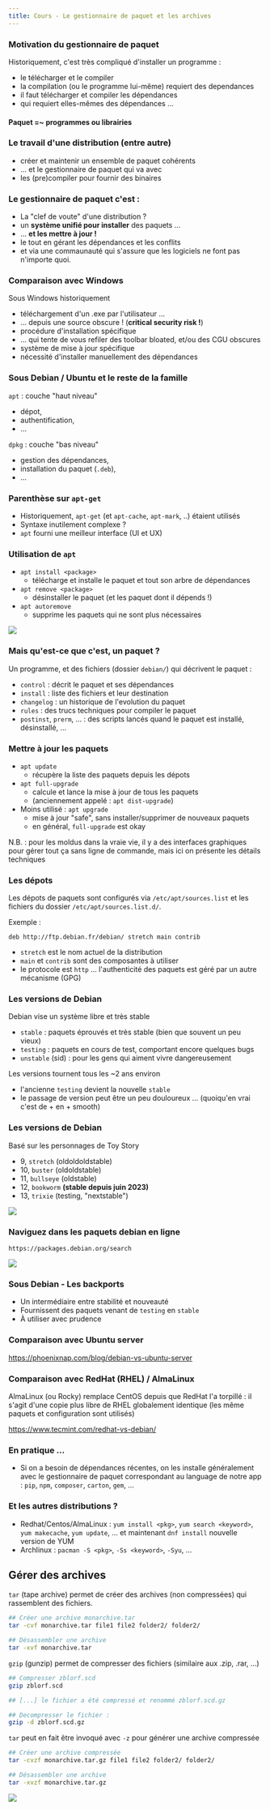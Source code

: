 ```yaml
---
title: Cours - Le gestionnaire de paquet et les archives
---
```


### Motivation du gestionnaire de paquet

Historiquement, c'est très compliqué d'installer un programme :
- le télécharger et le compiler
- la compilation (ou le programme lui-même) requiert des dependances
- il faut télécharger et compiler les dépendances
- qui requiert elles-mêmes des dépendances ...

#### Paquet =~ programmes ou librairies

### Le travail d'une distribution (entre autre)

- créer et maintenir un ensemble de paquet cohérents
- ... et le gestionnaire de paquet qui va avec
- les (pre)compiler pour fournir des binaires

### Le gestionnaire de paquet c'est :

- La "clef de voute" d'une distribution ?
- un **système unifié pour installer** des paquets ...
- ... **et les mettre à jour !**
- le tout en gérant les dépendances et les conflits
- et via une commaunauté qui s'assure que les logiciels ne font pas n'importe quoi.

### Comparaison avec Windows

Sous Windows historiquement
- téléchargement d'un .exe par l'utilisateur ...
- ... depuis une source obscure ! (**critical security risk !**)
- procédure d'installation spécifique
- ... qui tente de vous refiler des toolbar bloated, et/ou des CGU obscures
- système de mise à jour spécifique
- nécessité d'installer manuellement des dépendances

<!-- ## 2. Le gestionnaire de paquet

*One package to rule them all*

*One package to find them*

*One package to download them all*

*and on the system bind them* -->


### Sous Debian / Ubuntu et le reste de la famille

`apt` : couche "haut niveau"
- dépot,
- authentification,
- ...

`dpkg` : couche "bas niveau"
- gestion des dépendances,
- installation du paquet (`.deb`),
- ...


### Parenthèse sur `apt-get`

- Historiquement, `apt-get` (et `apt-cache`, `apt-mark`, ..) étaient utilisés
- Syntaxe inutilement complexe ?
- `apt` fourni une meilleur interface (UI et UX)


### Utilisation de `apt`

- `apt install <package>`
    - télécharge et installe le paquet et tout son arbre de dépendances
- `apt remove <package>`
    - désinstaller le paquet (et les paquet dont il dépends !)
- `apt autoremove`
    - supprime les paquets qui ne sont plus nécessaires


![](/img/linux/admin/aptinstallooffice.png)


### Mais qu'est-ce que c'est, un paquet ?

Un programme, et des fichiers (dossier `debian/`) qui décrivent le paquet :
- `control` : décrit le paquet et ses dépendances
- `install` : liste des fichiers et leur destination
- `changelog` : un historique de l'evolution du paquet
- `rules` : des trucs techniques pour compiler le paquet
- `postinst`, `prerm`, ... : des scripts lancés quand le paquet est installé, désinstallé, ...

### Mettre à jour les paquets

- `apt update`
   - récupère la liste des paquets depuis les dépots
- `apt full-upgrade`
   - calcule et lance la mise à jour de tous les paquets
   - (anciennement appelé : `apt dist-upgrade`)
- Moins utilisé : `apt upgrade`
   - mise à jour "safe", sans installer/supprimer de nouveaux paquets
   - en général, `full-upgrade` est okay

N.B. : pour les moldus dans la vraie vie, il y a des interfaces graphiques pour gérer tout ça sans ligne de commande, mais ici on présente les détails techniques

### Les dépots

Les dépots de paquets sont configurés via `/etc/apt/sources.list` et les fichiers du dossier `/etc/apt/sources.list.d/`.

Exemple :
```
deb http://ftp.debian.fr/debian/ stretch main contrib
```

- `stretch` est le nom actuel de la distribution
- `main` et `contrib` sont des composantes à utiliser
- le protocole est `http` ... l'authenticité des paquets est géré par un autre mécanisme (GPG)

### Les versions de Debian

Debian vise un système libre et très stable

- `stable` : paquets éprouvés et très stable (bien que souvent un peu vieux)
- `testing` : paquets en cours de test, comportant encore quelques bugs
- `unstable` (sid) : pour les gens qui aiment vivre dangereusement

Les versions tournent tous les ~2 ans environ
- l'ancienne `testing` devient la nouvelle `stable`
- le passage de version peut être un peu douloureux ... (quoiqu'en vrai c'est de + en + smooth)

### Les versions de Debian

Basé sur les personnages de Toy Story

- 9, `stretch` (oldoldoldstable)
- 10, `buster` (oldoldstable)
- 11, `bullseye` (oldstable)
- 12, `bookworm` **(stable depuis juin 2023)**
- 13, `trixie` (testing, "nextstable")

![](/img/linux/admin/debiantimeline.png)


### Naviguez dans les paquets debian en ligne

`https://packages.debian.org/search`

![](/img/linux/admin/debianpackagesite.png)

### Sous Debian - Les backports

- Un intermédiaire entre stabilité et nouveauté
- Fournissent des paquets venant de `testing` en `stable`
- À utiliser avec prudence

### Comparaison avec Ubuntu server

https://phoenixnap.com/blog/debian-vs-ubuntu-server

### Comparaison avec RedHat (RHEL) / AlmaLinux

AlmaLinux (ou Rocky) remplace CentOS depuis que RedHat l'a torpillé : il s'agit d'une copie plus libre de RHEL globalement identique (les même paquets et configuration sont utilisés)

https://www.tecmint.com/redhat-vs-debian/

### En pratique ...

- Si on a besoin de dépendances récentes, on les installe généralement avec le gestionnaire de paquet correspondant au language de notre app : `pip`, `npm`, `composer`, `carton`, `gem`, ... 

### Et les autres distributions ?

- Redhat/Centos/AlmaLinux : `yum install <pkg>`, `yum search <keyword>`, `yum makecache`, `yum update`, ... et maintenant `dnf install` nouvelle version de YUM
- Archlinux : `pacman -S <pkg>`, `-Ss <keyword>`, `-Syu`, ...

## Gérer des archives

`tar` (tape archive) permet de créer des archives (non compressées) qui rassemblent des fichiers.

```bash
## Créer une archive monarchive.tar
tar -cvf monarchive.tar file1 file2 folder2/ folder2/

## Désassembler une archive
tar -xvf monarchive.tar
```

`gzip` (gunzip) permet de compresser des fichiers (similaire aux .zip, .rar, ...)

```bash
## Compresser zblorf.scd
gzip zblorf.scd

## [...] le fichier a été compressé et renommé zblorf.scd.gz

## Decompresser le fichier :
gzip -d zblorf.scd.gz
```

`tar` peut en fait être invoqué avec `-z` pour générer une archive compressée

```bash
## Créer une archive compressée
tar -cvzf monarchive.tar.gz file1 file2 folder2/ folder2/

## Désassembler une archive
tar -xvzf monarchive.tar.gz
```

![](/img/linux/admin/xkcd_tar.png)